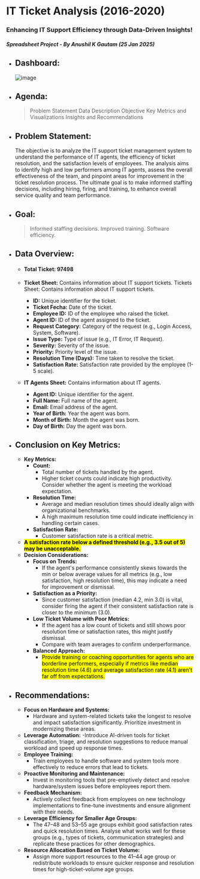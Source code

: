 # IT Ticket Analysis (2016-2020)
### Enhancing IT Support Efficiency through Data-Driven Insights!
##### Spreadsheet Project - By Anushil K Gautam (25 Jan 2025)

- ## Dashboard:
  ![image](https://github.com/user-attachments/assets/d612ea46-9e34-4901-babe-614f85426ad7)




- ## Agenda:
  
  > Problem Statement
  > Data Description
  > Objective Key Metrics and Visualizations
  > Insights and Recommendations
  

- ## Problem Statement:
  The objective is to analyze the IT support ticket management system to understand the performance of IT agents, the efficiency of ticket resolution, and the satisfaction levels of employees. The analysis aims to identify high and low performers among IT agents, assess the overall effectiveness of the team, and pinpoint areas for improvement in the ticket resolution process. The ultimate goal is to make informed staffing decisions, including hiring, firing, and training, to enhance overall service quality and team performance.

- ## Goal:
  
  > Informed staffing decisions.
  > Improved training.
  > Software efficiency.
  

- ## Data Overview:
  - #### Total Ticket: 97498
  - <b>Ticket Sheet:</b> Contains information about IT support tickets. Tickets Sheet: Contains information about IT support tickets.
    - <b>ID:</b> Unique identifier for the ticket.
    - <b>Ticket Fecha:</b> Date of the ticket.
    - <b>Employee ID:</b> ID of the employee who raised the ticket.
    - <b>Agent ID:</b> ID of the agent assigned to the ticket.
    - <b>Request Category:</b> Category of the request (e.g., Login Access, System, Software).
    - <b>Issue Type:</b> Type of issue (e.g., IT Error, IT Request).
    - <b>Severity:</b> Severity of the issue.
    - <b>Priority:</b> Priority level of the issue.
    - <b>Resolution Time (Days):</b> Time taken to resolve the ticket.
    - <b>Satisfaction Rate:</b> Satisfaction rate provided by the employee (1-5 scale).
      
  - <b>IT Agents Sheet:</b> Contains information about IT agents.
    - <b>Agent ID:</b> Unique identifier for the agent.
    - <b>Full Name:</b> Full name of the agent.
    - <b>Email:</b> Email address of the agent.
    - <b>Year of Birth:</b> Year the agent was born.
    - <b>Month of Birth:</b> Month the agent was born.
    - <b>Day of Birth:</b> Day the agent was born.

- ## Conclusion on Key Metrics:
  - <b>Key Metrics:</b>
    - <b>Count:</b>
      - Total number of tickets handled by the agent.
      - Higher ticket counts could indicate high productivity. Consider whether the agent is meeting the workload expectation.
    - <b>Resolution Time:</b>
      - Average and median resolution times should ideally align with organizational benchmarks.
      - A high maximum resolution time could indicate inefficiency in handling certain cases.
    - <b>Satisfaction Rate:</b>
      - Customer satisfaction rate is a critical metric.
  - <b><mark>A satisfaction rate below a defined threshold (e.g., 3.5 out of 5) may be unacceptable.</mark></b>
  - <b>Decision Considerations:</b>
    - <b>Focus on Trends:</b>
      - If the agent's performance consistently skews towards the min or below average values for all metrics (e.g., low satisfaction, high resolution time), this may indicate a need for improvement or dismissal.
    - <b>Satisfaction as a Priority:</b>
      - Since customer satisfaction (median 4.2, min 3.0) is vital, consider firing the agent if their consistent satisfaction rate is closer to the minimum (3.0).
    - <b>Low Ticket Volume with Poor Metrics:</b>
      - If the agent has a low count of tickets and still shows poor resolution time or satisfaction rates, this might justify dismissal.
      - Compare with team averages to confirm underperformance.
    - **Balanced Approach:**
      - <mark>Provide training or coaching opportunities for agents who are borderline performers, especially if metrics like median resolution time (4.6) and average satisfaction rate (4.1) aren't far off from expectations.</mark>
 
 
- ## Recommendations:
    - <b>Focus on Hardware and Systems:</b>
      - Hardware and system-related tickets take the longest to resolve and impact satisfaction significantly. Prioritize investment in modernizing these areas.
    - <b>Leverage Automation:</b>
      -Introduce AI-driven tools for ticket classification, triage, and resolution suggestions to reduce manual workload and speed up response times.
    - <b>Employee Training:</b>
      - Train employees to handle software and system tools more effectively to reduce errors that lead to tickets.
   - <b>Proactive Monitoring and Maintenance:</b>
      - Invest in monitoring tools that pre-emptively detect and resolve hardware/system issues before employees report them.
    - <b>Feedback Mechanism:</b>
      - Actively collect feedback from employees on new technology implementations to fine-tune investments and ensure alignment with their needs.
    - <b>Leverage Efficiency for Smaller Age Groups:</b>
      - The 47–48 and 53–55 age groups exhibit good satisfaction rates and quick resolution times. Analyse what works well for these groups (e.g., types of tickets, communication strategies) and replicate these practices for other demographics.
    - <b>Resource Allocation Based on Ticket Volume:</b>
      - Assign more support resources to the 41–44 age group or redistribute workloads to ensure quicker response and resolution times for high-ticket-volume age groups.
